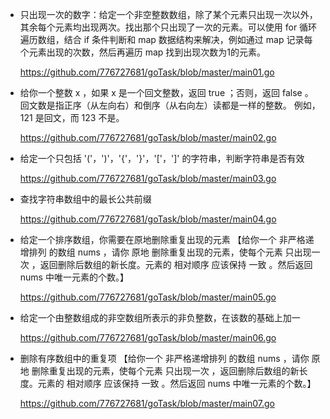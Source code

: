 * 只出现一次的数字：给定一个非空整数数组，除了某个元素只出现一次以外，其余每个元素均出现两次。找出那个只出现了一次的元素。可以使用 for 循环遍历数组，结合 if 条件判断和 map 数据结构来解决，例如通过 map 记录每个元素出现的次数，然后再遍历 map 找到出现次数为1的元素。
   
    https://github.com/776727681/goTask/blob/master/main01.go 
* 给你一个整数 x ，如果 x 是一个回文整数，返回 true ；否则，返回 false 。回文数是指正序（从左向右）和倒序（从右向左）读都是一样的整数。
例如，121 是回文，而 123 不是。
  
   https://github.com/776727681/goTask/blob/master/main02.go
  
* 给定一个只包括 '('，')'，'{'，'}'，'['，']' 的字符串，判断字符串是否有效

  https://github.com/776727681/goTask/blob/master/main03.go

* 查找字符串数组中的最长公共前缀
  
  https://github.com/776727681/goTask/blob/master/main04.go

* 给定一个排序数组，你需要在原地删除重复出现的元素 【给你一个 非严格递增排列 的数组 nums ，请你 原地 删除重复出现的元素，使每个元素 只出现一次 ，返回删除后数组的新长度。元素的 相对顺序 应该保持 一致 。然后返回 nums 中唯一元素的个数。】

  https://github.com/776727681/goTask/blob/master/main05.go

* 给定一个由整数组成的非空数组所表示的非负整数，在该数的基础上加一

  https://github.com/776727681/goTask/blob/master/main06.go

* 删除有序数组中的重复项 【给你一个 非严格递增排列 的数组 nums ，请你 原地 删除重复出现的元素，使每个元素 只出现一次 ，返回删除后数组的新长度。元素的 相对顺序 应该保持 一致 。然后返回 nums 中唯一元素的个数。】

  https://github.com/776727681/goTask/blob/master/main07.go